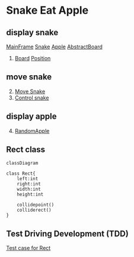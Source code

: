 <h1>Snake Eat Apple</h1>

## display snake
[MainFrame](../src/snake/MainFrame.java)
[Snake](../src/snake/Snake.java)
[Apple](../src/snake/Apple.java)
[AbstractBoard](../src/snake/AbstractBoard.java)
1. [Board](../src/snake/Board.java)
[Position](../src/snake/Position.java)


## move snake
2. [Move Snake](../src/snake/MoveSnake.java)
3. [Control snake](../src/snake/ControlSnake.java)

## display apple
4. [RandomApple](../src/snake/RandomApple.java)

## Rect class

```mermaid
classDiagram

class Rect{
    left:int
    right:int
    width:int
    height:int

    collidepoint()
    colliderect()
}
```

## Test Driving Development (TDD)
[Test case for Rect](../test/snake/RectTest.java)
